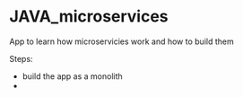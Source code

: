 # JAVA_microservices
App to learn how microservicies work and how to build them

Steps:
- build the app as a monolith
- 
